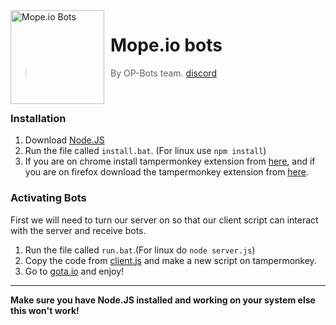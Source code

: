 <img width="150" height="150" align="left" style="float: left; margin: 0 10px 0 0;" alt="Mope.io Bots" src="https://cdn.discordapp.com/attachments/700523214501183538/739487643951431771/159692818528123e09c949e20178fe8a.png">  

# Mope.io bots

> By OP-Bots team. [discord](https://discord.gg/Fc2Yfsv)

<br />

### Installation

1. Download [Node.JS](https://nodejs.org/)
2. Run the file called `install.bat`. (For linux use `npm install`)
3. If you are on chrome install tampermonkey extension from [here](https://chrome.google.com/webstore/detail/tampermonkey/dhdgffkkebhmkfjojejmpbldmpobfkfo?hl=en), and if you are on firefox download the tampermonkey extension from [here](https://addons.mozilla.org/en-GB/firefox/addon/tampermonkey/).

### Activating Bots

First we will need to turn our server on so that our client script can interact with the server and receive bots.

1. Run the file called `run.bat`.(For linux do `node server.js`)
2. Copy the code from [client.js](https://github.com/OP-Developers/Gota.io-Bots/blob/main/client.js) and make a new script on tampermonkey.
3. Go to [gota.io](https://gota.io/) and enjoy!

---

**Make sure you have Node.JS installed and working on your system else this won't work!**
